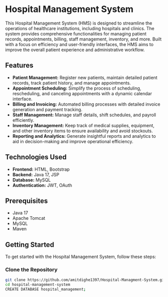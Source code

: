 # Hospital Management System

This Hospital Management System (HMS) is designed to streamline the operations of healthcare institutions, including hospitals and clinics.
The system provides comprehensive functionalities for managing patient records, appointments, billing, staff management, inventory, and more. 
Built with a focus on efficiency and user-friendly interfaces, the HMS aims to improve the overall patient experience and administrative workflow. 

## Features

- **Patient Management:** Register new patients, maintain detailed patient records, track patient history, and manage appointments.
- **Appointment Scheduling:** Simplify the process of scheduling, rescheduling, and canceling appointments with a dynamic calendar interface.
- **Billing and Invoicing:** Automated billing processes with detailed invoice generation and payment tracking.
- **Staff Management:** Manage staff details, shift schedules, and payroll efficiently.
- **Inventory Management:** Keep track of medical supplies, equipment, and other inventory items to ensure availability and avoid stockouts.
- **Reporting and Analytics:** Generate insightful reports and analytics to aid in decision-making and improve operational efficiency.

## Technologies Used

- **Frontend:** HTML, Bootstrap
- **Backend:** Java 17, JSP
- **Database:** MySQL
- **Authentication:** JWT, OAuth

## Prerequisites

- Java 17
- Apache Tomcat
- MySQL
- Maven

## Getting Started

To get started with the Hospital Management System, follow these steps:

### Clone the Repository

```bash
git clone https://github.com/amitdighe1397/Hospital-Managment-System.git
cd hospital-management-system
CREATE DATABASE hospital_management;

